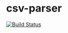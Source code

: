 # csv-parser

[![Build Status](https://travis-ci.org/eduardoperrino/csv-parser.svg?branch=master)](https://travis-ci.org/eduardoperrino/csv-parser)
